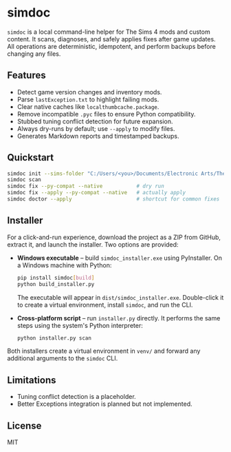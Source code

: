 # simdoc

`simdoc` is a local command-line helper for The Sims 4 mods and custom content.
It scans, diagnoses, and safely applies fixes after game updates. All
operations are deterministic, idempotent, and perform backups before
changing any files.

## Features

- Detect game version changes and inventory mods.
- Parse `lastException.txt` to highlight failing mods.
- Clear native caches like `localthumbcache.package`.
- Remove incompatible `.pyc` files to ensure Python compatibility.
- Stubbed tuning conflict detection for future expansion.
- Always dry-runs by default; use `--apply` to modify files.
- Generates Markdown reports and timestamped backups.

## Quickstart

```bash
simdoc init --sims-folder "C:/Users/<you>/Documents/Electronic Arts/The Sims 4"
simdoc scan
simdoc fix --py-compat --native           # dry run
simdoc fix --apply --py-compat --native   # actually apply
simdoc doctor --apply                     # shortcut for common fixes
```

## Installer

For a click-and-run experience, download the project as a ZIP from GitHub,
extract it, and launch the installer. Two options are provided:

- **Windows executable** – build `simdoc_installer.exe` using PyInstaller.
  On a Windows machine with Python:

  ```bash
  pip install simdoc[build]
  python build_installer.py
  ```

  The executable will appear in `dist/simdoc_installer.exe`. Double-click it to
  create a virtual environment, install `simdoc`, and run the CLI.

- **Cross-platform script** – run `installer.py` directly. It performs the same
  steps using the system's Python interpreter:

  ```bash
  python installer.py scan
  ```

Both installers create a virtual environment in `venv/` and forward any
additional arguments to the `simdoc` CLI.

## Limitations

- Tuning conflict detection is a placeholder.
- Better Exceptions integration is planned but not implemented.

## License

MIT

